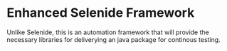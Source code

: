 # Enhanced Selenide Framework
Unlike Selenide, this is an automation framework that will provide the necessary libraries for deliverying an java package for continous testing.
